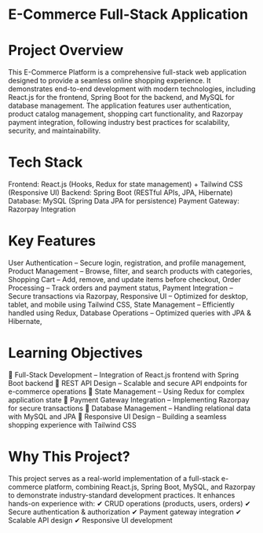 # E-Commerce Full-Stack Application


# Project Overview
This E-Commerce Platform is a comprehensive full-stack web application designed to provide a seamless online shopping experience. It demonstrates end-to-end development with modern technologies, including React.js for the frontend, Spring Boot for the backend, and MySQL for database management. The application features user authentication, product catalog management, shopping cart functionality, and Razorpay payment integration, following industry best practices for scalability, security, and maintainability.

# Tech Stack
Frontend: React.js (Hooks, Redux for state management) + Tailwind CSS (Responsive UI)
Backend: Spring Boot (RESTful APIs, JPA, Hibernate)
Database: MySQL (Spring Data JPA for persistence)
Payment Gateway: Razorpay Integration

# Key Features
 User Authentication – Secure login, registration, and profile management,
 Product Management – Browse, filter, and search products with categories,
 Shopping Cart – Add, remove, and update items before checkout,
 Order Processing – Track orders and payment status,
 Payment Integration – Secure transactions via Razorpay,
 Responsive UI – Optimized for desktop, tablet, and mobile using Tailwind CSS,
 State Management – Efficiently handled using Redux,
 Database Operations – Optimized queries with JPA & Hibernate,

# Learning Objectives
🔹 Full-Stack Development – Integration of React.js frontend with Spring Boot backend
🔹 REST API Design – Scalable and secure API endpoints for e-commerce operations
🔹 State Management – Using Redux for complex application state
🔹 Payment Gateway Integration – Implementing Razorpay for secure transactions
🔹 Database Management – Handling relational data with MySQL and JPA
🔹 Responsive UI Design – Building a seamless shopping experience with Tailwind CSS

# Why This Project?
This project serves as a real-world implementation of a full-stack e-commerce platform, combining React.js, Spring Boot, MySQL, and Razorpay to demonstrate industry-standard development practices. It enhances hands-on experience with:
✔ CRUD operations (products, users, orders)
✔ Secure authentication & authorization
✔ Payment gateway integration
✔ Scalable API design
✔ Responsive UI development

